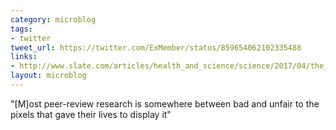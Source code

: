 ```yaml
---
category: microblog
tags:
- twitter
tweet_url: https://twitter.com/ExMember/status/859654062102335488
links:
- http://www.slate.com/articles/health_and_science/science/2017/04/the_march_for_science_was_eerily_religious.html
layout: microblog
---
```

"[M]ost peer-review research is somewhere between bad and unfair to the pixels that gave their lives to display it"
